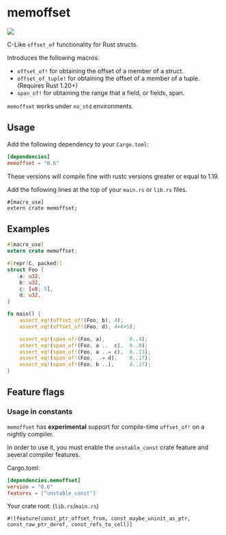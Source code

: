 # memoffset #

[![](http://meritbadge.herokuapp.com/memoffset)](https://crates.io/crates/memoffset)

C-Like `offset_of` functionality for Rust structs.

Introduces the following macros:
 * `offset_of!` for obtaining the offset of a member of a struct.
 * `offset_of_tuple!` for obtaining the offset of a member of a tuple. (Requires Rust 1.20+)
 * `span_of!` for obtaining the range that a field, or fields, span.

`memoffset` works under `no_std` environments.

## Usage ##
Add the following dependency to your `Cargo.toml`:

```toml
[dependencies]
memoffset = "0.6"
```

These versions will compile fine with rustc versions greater or equal to 1.19.

Add the following lines at the top of your `main.rs` or `lib.rs` files.

```rust,ignore
#[macro_use]
extern crate memoffset;
```

## Examples ##
```rust
#[macro_use]
extern crate memoffset;

#[repr(C, packed)]
struct Foo {
    a: u32,
    b: u32,
    c: [u8; 5],
    d: u32,
}

fn main() {
    assert_eq!(offset_of!(Foo, b), 4);
    assert_eq!(offset_of!(Foo, d), 4+4+5);

    assert_eq!(span_of!(Foo, a),        0..4);
    assert_eq!(span_of!(Foo, a ..  c),  0..8);
    assert_eq!(span_of!(Foo, a ..= c),  0..13);
    assert_eq!(span_of!(Foo, ..= d),    0..17);
    assert_eq!(span_of!(Foo, b ..),     4..17);
}
```

## Feature flags ##

### Usage in constants ###
`memoffset` has **experimental** support for compile-time `offset_of!` on a nightly compiler.

In order to use it, you must enable the `unstable_const` crate feature and several compiler features.

Cargo.toml:
```toml
[dependencies.memoffset]
version = "0.6"
features = ["unstable_const"]
```

Your crate root: (`lib.rs`/`main.rs`)
```rust,ignore
#![feature(const_ptr_offset_from, const_maybe_uninit_as_ptr, const_raw_ptr_deref, const_refs_to_cell)]
```
